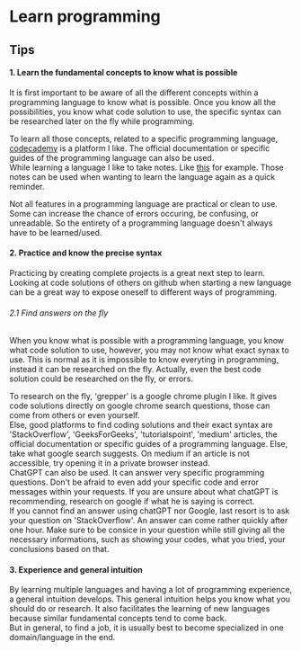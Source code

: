 # Learn programming

## Tips

#### 1. Learn the fundamental concepts to know what is possible
It is first important to be aware of all the different concepts within a programming language to know what is possible. Once you know all the possibilities, you know what code solution to use, the specific syntax can be researched later on the fly while programming.

To learn all those concepts, related to a specific programming language, [codecademy](https://www.codecademy.com/) is a platform I like. The official documentation or specific guides of the programming language can also be used.<br>
While learning a language I like to take notes. Like [this](https://github.com/artainmo/web-development/tree/main/backend/PHP) for example. Those notes can be used when wanting to learn the language again as a quick reminder.

Not all features in a programming language are practical or clean to use. Some can increase the chance of errors occuring, be confusing, or unreadable. So the entirety of a programming language doesn't always have to be learned/used.

#### 2. Practice and know the precise syntax
Practicing by creating complete projects is a great next step to learn.<br>
Looking at code solutions of others on github when starting a new language can be a great way to expose oneself to different ways of programming.

###### 2.1 Find answers on the fly
When you know what is possible with a programming language, you know what code solution to use, however, you may not know what exact synax to use. This is normal as it is impossible to know everyting in programming, instead it can be researched on the fly. Actually, even the best code solution could be researched on the fly, or errors.

To research on the fly, 'grepper' is a google chrome plugin I like. It gives code solutions directly on google chrome search questions, those can come from others or even yourself.<br>
Else, good platforms to find coding solutions and their exact syntax are 'StackOverflow', 'GeeksForGeeks', 'tutorialspoint', 'medium' articles, the official documentation or specific guides of a programming language. Else, take what google search suggests. On medium if an article is not accessible, try opening it in a private browser instead.<br>
ChatGPT can also be used. It can answer very specific programming questions. Don't be afraid to even add your specific code and error messages within your requests. If you are unsure about what chatGPT is recommending, research on google if what he is saying is correct.<br>
If you cannot find an answer using chatGPT nor Google, last resort is to ask your question on 'StackOverflow'. An answer can come rather quickly after one hour. Make sure to be consice in your question while still giving all the necessary informations, such as showing your codes, what you tried, your conclusions based on that.

#### 3. Experience and general intuition
By learning multiple languages and having a lot of programming experience, a general intuition develops. This general intuition helps you know what you should do or research. It also facilitates the learning of new languages because similar fundamental concepts tend to come back.<br>
But in general, to find a job, it is usually best to become specialized in one domain/language in the end.
